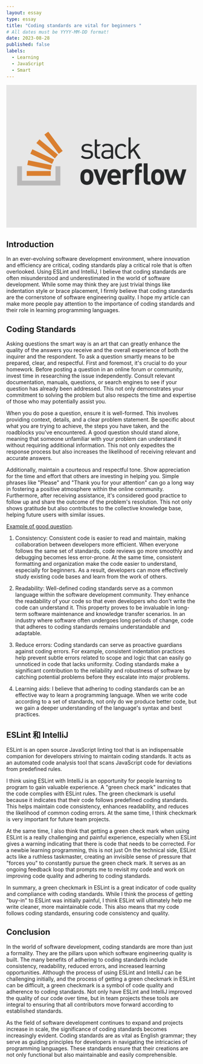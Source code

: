 ```yaml
---
layout: essay
type: essay
title: "Coding standards are vital for beginners "
# All dates must be YYYY-MM-DD format!
date: 2023-08-28
published: false
labels:
  - Learning
  - JavaScript
  - Smart
---
```


<img width="600px" class="rounded float-start pe-4" src="../img/travel/stackoverflow1.png">




## Introduction
In an ever-evolving software development environment, where innovation and efficiency are critical, coding standards play a critical role that is often overlooked. Using ESLint and IntelliJ, I believe that coding standards are often misunderstood and underestimated in the world of software development. While some may think they are just trivial things like indentation style or brace placement, I firmly believe that coding standards are the cornerstone of software engineering quality. I hope my article can make more people pay attention to the importance of coding standards and their role in learning programming languages.
 

## Coding Standards

Asking questions the smart way is an art that can greatly enhance the quality of the answers you receive and the overall experience of both the inquirer and the respondent. To ask a question smartly means to be prepared, clear, and respectful. First and foremost, it's crucial to do your homework. Before posting a question in an online forum or community, invest time in researching the issue independently. Consult relevant documentation, manuals, questions, or search engines to see if your question has already been addressed. This not only demonstrates your commitment to solving the problem but also respects the time and expertise of those who may potentially assist you.

When you do pose a question, ensure it is well-formed. This involves providing context, details, and a clear problem statement. Be specific about what you are trying to achieve, the steps you have taken, and the roadblocks you've encountered. A good question should stand alone, meaning that someone unfamiliar with your problem can understand it without requiring additional information. This not only expedites the response process but also increases the likelihood of receiving relevant and accurate answers.

Additionally, maintain a courteous and respectful tone. Show appreciation for the time and effort that others are investing in helping you. Simple phrases like "Please" and "Thank you for your attention" can go a long way in fostering a positive atmosphere within the online community. Furthermore, after receiving assistance, it's considered good practice to follow up and share the outcome of the problem's resolution. This not only shows gratitude but also contributes to the collective knowledge base, helping future users with similar issues.


 [Example of good question](https://stackoverflow.com/questions/76976249/warning-text-content-did-not-match-server-562-client-563-when-creating-a).


1. Consistency:
  Consistent code is easier to read and maintain, making collaboration between developers more efficient. When everyone follows the same set of standards, code reviews go more smoothly and debugging becomes less error-prone. At the same time, consistent formatting and organization make the code easier to understand, especially for beginners. As a result, developers can more effectively study existing code bases and learn from the work of others.

2. Readability:
Well-defined coding standards serve as a common language within the software development community. They enhance the readability of your code so that even developers who don't write the code can understand it. This property proves to be invaluable in long-term software maintenance and knowledge transfer scenarios. In an industry where software often undergoes long periods of change, code that adheres to coding standards remains understandable and adaptable.

3. Reduce errors:
Coding standards can serve as proactive guardians against coding errors. For example, consistent indentation practices help prevent subtle errors related to scope and logic that can easily go unnoticed in code that lacks uniformity. Coding standards make a significant contribution to the reliability and robustness of software by catching potential problems before they escalate into major problems.

4. Learning aids:
I believe that adhering to coding standards can be an effective way to learn a programming language. When we write code according to a set of standards, not only do we produce better code, but we gain a deeper understanding of the language's syntax and best practices.

## ESLint 和 IntelliJ

ESLint is an open source JavaScript linting tool that is an indispensable companion for developers striving to maintain coding standards. It acts as an automated code analysis tool that scans JavaScript code for deviations from predefined rules.

I think using ESLint with IntelliJ is an opportunity for people learning to program to gain valuable experience. A "green check mark" indicates that the code complies with ESLint rules. The green checkmark is useful because it indicates that their code follows predefined coding standards. This helps maintain code consistency, enhances readability, and reduces the likelihood of common coding errors. At the same time, I think checkmark is very important for future team projects.

At the same time, I also think that getting a green check mark when using ESLint is a really challenging and painful experience, especially when ESLint gives a warning indicating that there is code that needs to be corrected. For a newbie learning programming, this is not just On the technical side, ESLint acts like a ruthless taskmaster, creating an invisible sense of pressure that "forces you" to constantly pursue the green check mark. It serves as an ongoing feedback loop that prompts me to revisit my code and work on improving code quality and adhering to coding standards.



In summary, a green checkmark in ESLint is a great indicator of code quality and compliance with coding standards. While I think the process of getting "buy-in" to ESLint was initially painful, I think ESLint will ultimately help me write cleaner, more maintainable code. This also means that my code follows coding standards, ensuring code consistency and quality.


## Conclusion

In the world of software development, coding standards are more than just a formality. They are the pillars upon which software engineering quality is built. The many benefits of adhering to coding standards include consistency, readability, reduced errors, and increased learning opportunities. Although the process of using ESLint and IntelliJ can be challenging initially, and the process of getting a green checkmark in ESLint can be difficult, a green checkmark is a symbol of code quality and adherence to coding standards. Not only have ESLint and IntelliJ improved the quality of our code over time, but in team projects these tools are integral to ensuring that all contributors move forward according to established standards.

As the field of software development continues to expand and projects increase in scale, the significance of coding standards becomes increasingly evident. Coding standards are as vital as English grammar; they serve as guiding principles for developers in navigating the intricacies of programming languages. These standards ensure that their creations are not only functional but also maintainable and easily comprehensible.
